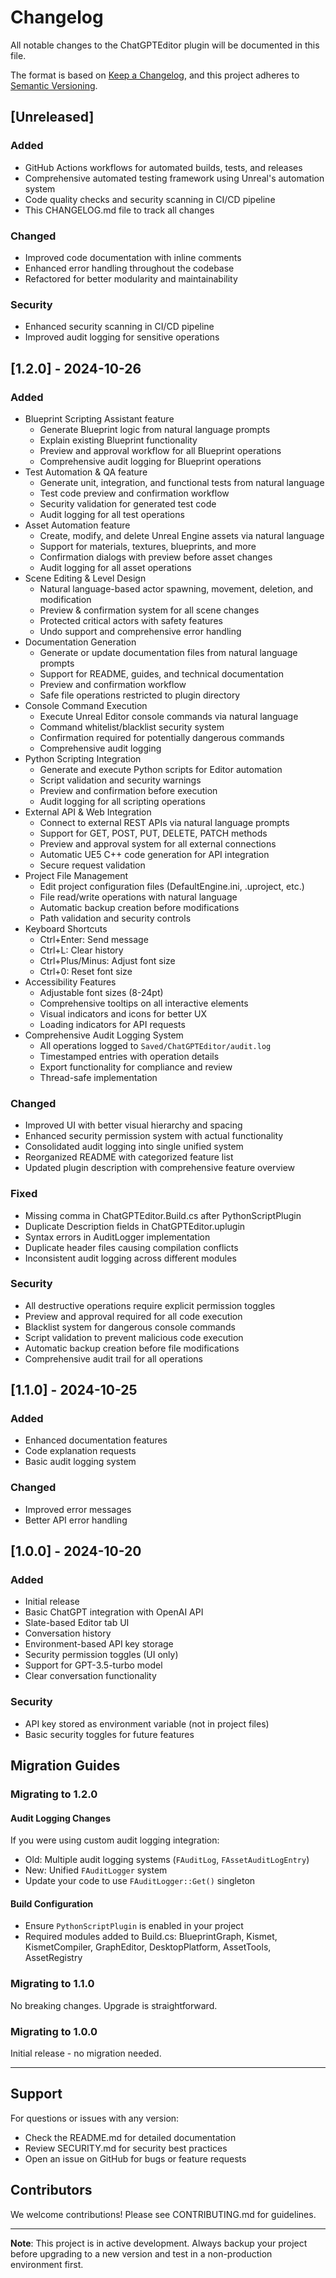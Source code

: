 # Changelog

All notable changes to the ChatGPTEditor plugin will be documented in this file.

The format is based on [Keep a Changelog](https://keepachangelog.com/en/1.0.0/),
and this project adheres to [Semantic Versioning](https://semver.org/spec/v2.0.0.html).

## [Unreleased]

### Added
- GitHub Actions workflows for automated builds, tests, and releases
- Comprehensive automated testing framework using Unreal's automation system
- Code quality checks and security scanning in CI/CD pipeline
- This CHANGELOG.md file to track all changes

### Changed
- Improved code documentation with inline comments
- Enhanced error handling throughout the codebase
- Refactored for better modularity and maintainability

### Security
- Enhanced security scanning in CI/CD pipeline
- Improved audit logging for sensitive operations

## [1.2.0] - 2024-10-26

### Added
- Blueprint Scripting Assistant feature
  - Generate Blueprint logic from natural language prompts
  - Explain existing Blueprint functionality
  - Preview and approval workflow for all Blueprint operations
  - Comprehensive audit logging for Blueprint operations
- Test Automation & QA feature
  - Generate unit, integration, and functional tests from natural language
  - Test code preview and confirmation workflow
  - Security validation for generated test code
  - Audit logging for all test operations
- Asset Automation feature
  - Create, modify, and delete Unreal Engine assets via natural language
  - Support for materials, textures, blueprints, and more
  - Confirmation dialogs with preview before asset changes
  - Audit logging for all asset operations
- Scene Editing & Level Design
  - Natural language-based actor spawning, movement, deletion, and modification
  - Preview & confirmation system for all scene changes
  - Protected critical actors with safety features
  - Undo support and comprehensive error handling
- Documentation Generation
  - Generate or update documentation files from natural language prompts
  - Support for README, guides, and technical documentation
  - Preview and confirmation workflow
  - Safe file operations restricted to plugin directory
- Console Command Execution
  - Execute Unreal Editor console commands via natural language
  - Command whitelist/blacklist security system
  - Confirmation required for potentially dangerous commands
  - Comprehensive audit logging
- Python Scripting Integration
  - Generate and execute Python scripts for Editor automation
  - Script validation and security warnings
  - Preview and confirmation before execution
  - Audit logging for all scripting operations
- External API & Web Integration
  - Connect to external REST APIs via natural language prompts
  - Support for GET, POST, PUT, DELETE, PATCH methods
  - Preview and approval system for all external connections
  - Automatic UE5 C++ code generation for API integration
  - Secure request validation
- Project File Management
  - Edit project configuration files (DefaultEngine.ini, .uproject, etc.)
  - File read/write operations with natural language
  - Automatic backup creation before modifications
  - Path validation and security controls
- Keyboard Shortcuts
  - Ctrl+Enter: Send message
  - Ctrl+L: Clear history
  - Ctrl+Plus/Minus: Adjust font size
  - Ctrl+0: Reset font size
- Accessibility Features
  - Adjustable font sizes (8-24pt)
  - Comprehensive tooltips on all interactive elements
  - Visual indicators and icons for better UX
  - Loading indicators for API requests
- Comprehensive Audit Logging System
  - All operations logged to `Saved/ChatGPTEditor/audit.log`
  - Timestamped entries with operation details
  - Export functionality for compliance and review
  - Thread-safe implementation

### Changed
- Improved UI with better visual hierarchy and spacing
- Enhanced security permission system with actual functionality
- Consolidated audit logging into single unified system
- Reorganized README with categorized feature list
- Updated plugin description with comprehensive feature overview

### Fixed
- Missing comma in ChatGPTEditor.Build.cs after PythonScriptPlugin
- Duplicate Description fields in ChatGPTEditor.uplugin
- Syntax errors in AuditLogger implementation
- Duplicate header files causing compilation conflicts
- Inconsistent audit logging across different modules

### Security
- All destructive operations require explicit permission toggles
- Preview and approval required for all code execution
- Blacklist system for dangerous console commands
- Script validation to prevent malicious code execution
- Automatic backup creation before file modifications
- Comprehensive audit trail for all operations

## [1.1.0] - 2024-10-25

### Added
- Enhanced documentation features
- Code explanation requests
- Basic audit logging system

### Changed
- Improved error messages
- Better API error handling

## [1.0.0] - 2024-10-20

### Added
- Initial release
- Basic ChatGPT integration with OpenAI API
- Slate-based Editor tab UI
- Conversation history
- Environment-based API key storage
- Security permission toggles (UI only)
- Support for GPT-3.5-turbo model
- Clear conversation functionality

### Security
- API key stored as environment variable (not in project files)
- Basic security toggles for future features

## Migration Guides

### Migrating to 1.2.0

#### Audit Logging Changes
If you were using custom audit logging integration:
- Old: Multiple audit logging systems (`FAuditLog`, `FAssetAuditLogEntry`)
- New: Unified `FAuditLogger` system
- Update your code to use `FAuditLogger::Get()` singleton

#### Build Configuration
- Ensure `PythonScriptPlugin` is enabled in your project
- Required modules added to Build.cs: BlueprintGraph, Kismet, KismetCompiler, GraphEditor, DesktopPlatform, AssetTools, AssetRegistry

### Migrating to 1.1.0

No breaking changes. Upgrade is straightforward.

### Migrating to 1.0.0

Initial release - no migration needed.

---

## Support

For questions or issues with any version:
- Check the README.md for detailed documentation
- Review SECURITY.md for security best practices
- Open an issue on GitHub for bugs or feature requests

## Contributors

We welcome contributions! Please see CONTRIBUTING.md for guidelines.

---

**Note**: This project is in active development. Always backup your project before upgrading to a new version and test in a non-production environment first.
